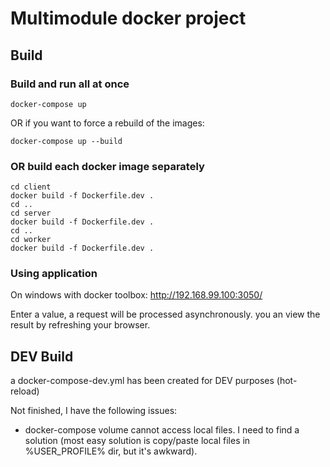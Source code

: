 # Multimodule docker project

## Build

### Build and run all at once

```
docker-compose up
```
OR if you want to force a rebuild of the images:
```
docker-compose up --build
```


### OR build each docker image separately

```
cd client
docker build -f Dockerfile.dev .
cd ..
cd server
docker build -f Dockerfile.dev .
cd ..
cd worker
docker build -f Dockerfile.dev .
```

### Using application

On windows with docker toolbox:
http://192.168.99.100:3050/

Enter a value, a request will be processed asynchronously.
you an view the result by refreshing your browser.

## DEV Build

a docker-compose-dev.yml has been created for DEV purposes (hot-reload)

Not finished, I have the following issues:

* docker-compose volume cannot access local files.
  I need to find a solution (most easy solution is copy/paste local files in %USER_PROFILE% dir, but it's awkward).

